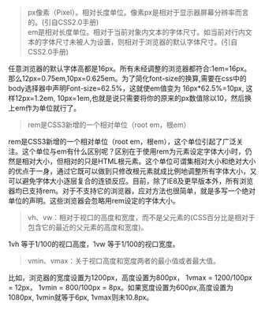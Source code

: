 >px像素（Pixel）。相对长度单位。像素px是相对于显示器屏幕分辨率而言的。(引自CSS2.0手册)  
em是相对长度单位。相对于当前对象内文本的字体尺寸。如当前对行内文本的字体尺寸未被人为设置，则相对于浏览器的默认字体尺寸。(引自CSS2.0手册)


任意浏览器的默认字体高都是16px。所有未经调整的浏览器都符合:1em=16px。那么12px=0.75em,10px=0.625em。为了简化font-size的换算,需要在css中的body选择器中声明Font-size=62.5%，这就使em值变为 16px*62.5%=10px, 这样12px=1.2em, 10px=1em,也就是说只需要将你的原来的px数值除以10，然后换上em作为单位就行了。


> rem是CSS3新增的一个相对单位（root em，根em）

rem是CSS3新增的一个相对单位（root em，根em），这个单位引起了广泛关注。这个单位与em有什么区别呢？区别在于使用rem为元素设定字体大小时，仍然是相对大小，但相对的只是HTML根元素。这个单位可谓集相对大小和绝对大小的优点于一身，通过它既可以做到只修改根元素就成比例地调整所有字体大小，又可以避免字体大小逐层复合的连锁反应。目前，除了IE8及更早版本外，所有浏览器均已支持rem。对于不支持它的浏览器，应对方法也很简单，就是多写一个绝对单位的声明。这些浏览器会忽略用rem设定的字体大小。


> vh、vw：相对于视口的高度和宽度，而不是父元素的(CSS百分比是相对于包含它的最近的父元素的高度和宽度)。

1vh 等于1/100的视口高度，1vw 等于1/100的视口宽度。

> vmin、vmax：关于视口高度和宽度两者的最小值或者最大值。

比如，浏览器的宽度设置为1200px，高度设置为800px， 1vmax = 1200/100px = 12px， 1vmin = 800/100px = 8px。如果宽度设置为600px,高度设置为1080px, 1vmin就等于6px, 1vmax则未10.8px。

